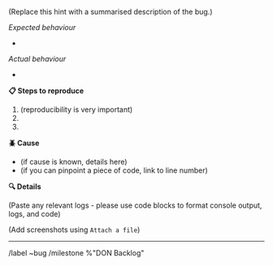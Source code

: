 
(Replace this hint with a summarised description of the bug.)

*Expected behaviour*

*

*Actual behaviour*

*

**:clipboard: Steps to reproduce**

1. (reproducibility is very important)
1.
1.


**:beetle: Cause**

* (if cause is known, details here)
* (if you can pinpoint a piece of code, link to line number)


**:mag: Details**

(Paste any relevant logs - please use code blocks to format console output, logs, and code)

(Add screenshots using `Attach a file`)

---
/label ~bug
/milestone %"DON Backlog"
